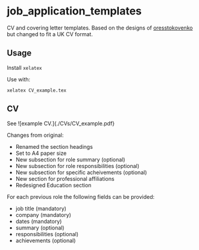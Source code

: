 # job_application_templates

CV and covering letter templates. Based on the designs of [oresstokovenko](https://github.com/oresttokovenko/resume_templates) but changed to fit a UK CV format.

## Usage

Install `xelatex`

Use with:
```
xelatex CV_example.tex
```

## CV

See ![example CV.]{./CVs/CV_example.pdf}

Changes from original:

- Renamed the section headings
- Set to A4 paper size
- New subsection for role summary (optional)
- New subsection for role responsibilities (optional)
- New subsection for specific acheivements (optional)
- New section for professional affiliations
- Redesigned Education section

For each previous role the following fields can be provided:
- job title (mandatory)
- company (mandatory)
- dates (mandatory)
- summary (optional)
- responsibilities (optional)
- achievements (optional)
